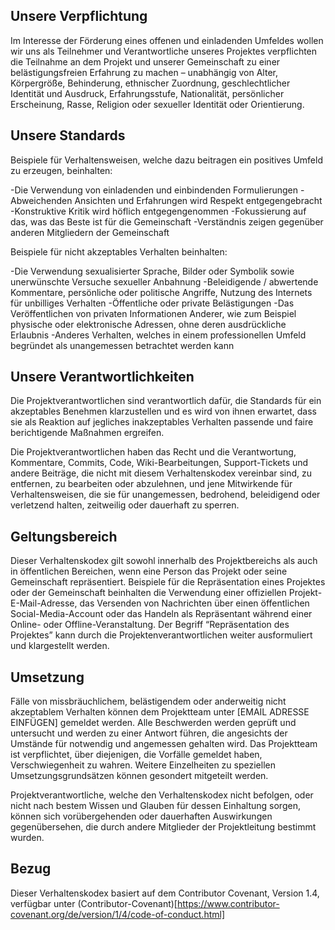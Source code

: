 ## Unsere Verpflichtung
Im Interesse der Förderung eines offenen und einladenden Umfeldes wollen wir uns als Teilnehmer und Verantwortliche unseres Projektes verpflichten die Teilnahme an dem Projekt und unserer Gemeinschaft zu einer belästigungsfreien Erfahrung zu machen – unabhängig von Alter, Körpergröße, Behinderung, ethnischer Zuordnung, geschlechtlicher Identität und Ausdruck, Erfahrungsstufe, Nationalität, persönlicher Erscheinung, Rasse, Religion oder sexueller Identität oder Orientierung.

## Unsere Standards
Beispiele für Verhaltensweisen, welche dazu beitragen ein positives Umfeld zu erzeugen, beinhalten:

-Die Verwendung von einladenden und einbindenden Formulierungen
-Abweichenden Ansichten und Erfahrungen wird Respekt entgegengebracht
-Konstruktive Kritik wird höflich entgegengenommen
-Fokussierung auf das, was das Beste ist für die Gemeinschaft
-Verständnis zeigen gegenüber anderen Mitgliedern der Gemeinschaft

Beispiele für nicht akzeptables Verhalten beinhalten:

-Die Verwendung sexualisierter Sprache, Bilder oder Symbolik sowie unerwünschte Versuche sexueller Anbahnung
-Beleidigende / abwertende Kommentare, persönliche oder politische Angriffe, Nutzung des Internets für unbilliges Verhalten
-Öffentliche oder private Belästigungen
-Das Veröffentlichen von privaten Informationen Anderer, wie zum Beispiel physische oder elektronische Adressen, ohne deren ausdrückliche Erlaubnis
-Anderes Verhalten, welches in einem professionellen Umfeld begründet als unangemessen betrachtet werden kann

## Unsere Verantwortlichkeiten
Die Projektverantwortlichen sind verantwortlich dafür, die Standards für ein akzeptables Benehmen klarzustellen und es wird von ihnen erwartet, dass sie als Reaktion auf jegliches inakzeptables Verhalten passende und faire berichtigende Maßnahmen ergreifen.

Die Projektverantwortlichen haben das Recht und die Verantwortung, Kommentare, Commits, Code, Wiki-Bearbeitungen, Support-Tickets und andere Beiträge, die nicht mit diesem Verhaltenskodex vereinbar sind, zu entfernen, zu bearbeiten oder abzulehnen, und jene Mitwirkende für Verhaltensweisen, die sie für unangemessen, bedrohend, beleidigend oder verletzend halten, zeitweilig oder dauerhaft zu sperren.

## Geltungsbereich
Dieser Verhaltenskodex gilt sowohl innerhalb des Projektbereichs als auch in öffentlichen Bereichen, wenn eine Person das Projekt oder seine Gemeinschaft repräsentiert. Beispiele für die Repräsentation eines Projektes oder der Gemeinschaft beinhalten die Verwendung einer offiziellen Projekt-E-Mail-Adresse, das Versenden von Nachrichten über einen öffentlichen Social-Media-Account oder das Handeln als Repräsentant während einer Online- oder Offline-Veranstaltung. Der Begriff “Repräsentation des Projektes” kann durch die Projektenverantwortlichen weiter ausformuliert und klargestellt werden.

## Umsetzung
Fälle von missbräuchlichem, belästigendem oder anderweitig nicht akzeptablem Verhalten können dem Projektteam unter [EMAIL ADRESSE EINFÜGEN] gemeldet werden. Alle Beschwerden werden geprüft und untersucht und werden zu einer Antwort führen, die angesichts der Umstände für notwendig und angemessen gehalten wird. Das Projektteam ist verpflichtet, über diejenigen, die Vorfälle gemeldet haben, Verschwiegenheit zu wahren. Weitere Einzelheiten zu speziellen Umsetzungsgrundsätzen können gesondert mitgeteilt werden.

Projektverantwortliche, welche den Verhaltenskodex nicht befolgen, oder nicht nach bestem Wissen und Glauben für dessen Einhaltung sorgen, können sich vorübergehenden oder dauerhaften Auswirkungen gegenübersehen, die durch andere Mitglieder der Projektleitung bestimmt wurden.

## Bezug
Dieser Verhaltenskodex basiert auf dem Contributor Covenant, Version 1.4, verfügbar unter (Contributor-Covenant)[https://www.contributor-covenant.org/de/version/1/4/code-of-conduct.html]
